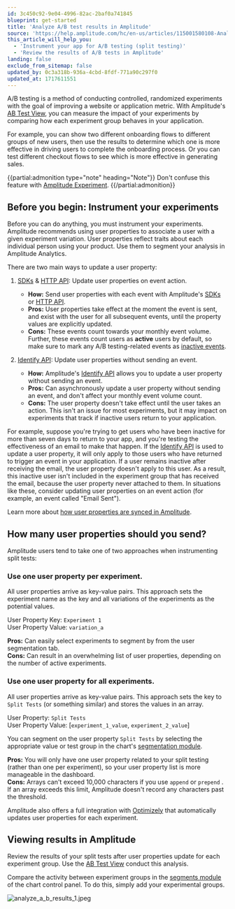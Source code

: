 ```yaml
---
id: 3c450c92-9e04-4996-82ac-2baf0a741845
blueprint: get-started
title: 'Analyze A/B test results in Amplitude'
source: 'https://help.amplitude.com/hc/en-us/articles/115001580108-Analyze-A-B-test-results-in-Amplitude'
this_article_will_help_you:
  - 'Instrument your app for A/B testing (split testing)'
  - 'Review the results of A/B tests in Amplitude'
landing: false
exclude_from_sitemap: false
updated_by: 0c3a318b-936a-4cbd-8fdf-771a90c297f0
updated_at: 1717611551
---
```

A/B testing is a method of conducting controlled, randomized experiments with the goal of improving a website or application metric. With Amplitude's [AB Test View](/docs/analytics/charts/funnel-analysis/funnel-analysis-interpret), you can measure the impact of your experiments by comparing how each experiment group behaves in your application.

For example, you can show two different onboarding flows to different groups of new users, then use the results to determine which one is more effective in driving users to complete the onboarding process. Or you can test different checkout flows to see which is more effective in generating sales.

{{partial:admonition type="note" heading="Note"}}
Don't confuse this feature with [Amplitude Experiment](/docs/analytics/charts/experiment-results/experiment-results-dig-deeper).
{{/partial:admonition}}

## Before you begin: Instrument your experiments

Before you can do anything, you must instrument your experiments. Amplitude recommends using user properties to associate a user with a given experiment variation. User properties reflect traits about each individual person using your product. Use them to segment your analysis in Amplitude Analytics.

There are two main ways to update a user property:

1. [SDKs](/docs/sdks) & [HTTP API](/docs/apis/analytics/http-v2): Update user properties on event action.

   * **How:** Send user properties with each event with Amplitude's [SDKs](/docs/sdks) or [HTTP API](/docs/apis/analytics/http-v2).
   * **Pros:** User properties take effect at the moment the event is sent, and exist with the user for all subsequent events, until the property values are explicitly updated.
   * **Cons:** These events count towards your monthly event volume. Further, these events count users as **active** users by default, so make sure to mark any A/B testing-related events as [inactive events](/docs/data/change-event-activity-status).

2. [Identify API](/docs/apis/analytics/identify): Update user properties without sending an event.

   * **How:** Amplitude's [Identify API](/docs/apis/analytics/identify) allows you to update a user property without sending an event.
   * **Pros:** Can asynchronously update a user property without sending an event, and don't affect your monthly event volume count.
   * **Cons:** The user property doesn't take effect until the user takes an action. This isn't an issue for most experiments, but it may impact on experiments that track if inactive users return to your application.  
  
For example, suppose you're trying to get users who have been inactive for more than seven days to return to your app, and you're testing the effectiveness of an email to make that happen. If the [Identify API](/docs/apis/analytics/identify) is used to update a user property, it will only apply to those users who have returned to trigger an event in your application. If a user remains inactive after receiving the email, the user property doesn't apply to this user. As a result, this inactive user isn't included in the experiment group that has received the email, because the user property never attached to them. In situations like these, consider updating user properties on an event action (for example, an event called "Email Sent").

Learn more about [how user properties are synced in Amplitude](/docs/data/user-properties-and-events).

## How many user properties should you send?

Amplitude users tend to take one of two approaches when instrumenting split tests:

### Use one user property **per experiment**.  
  
All user properties arrive as key-value pairs. This approach sets the experiment name as the key and all variations of the experiments as the potential values.  
  
User Property Key: `Experiment 1`  
User Property Value: `variation_a`  
  
**Pros:** Can easily select experiments to segment by from the user segmentation tab.  
**Cons:** Can result in an overwhelming list of user properties, depending on the number of active experiments.

### Use one user property **for all** experiments.  
  
All user properties arrive as key-value pairs. This approach sets the key to `Split Tests` (or something similar) and stores the values in an array.  
  
User Property: `Split Tests`  
User Property Value: [`experiment_1_value`, `experiment_2_value`]  
  
You can segment on the user property `Split Tests` by selecting the appropriate value or test group in the chart's [segmentation module](/docs/analytics/charts/build-charts-add-user-segments).  
  
**Pros:** You will only have one user property related to your split testing (rather than one per experiment), so your user property list is more manageable in the dashboard.   
**Cons:** Arrays can't exceed 10,000 characters if you use `append`  or `prepend` . If an array exceeds this limit, Amplitude doesn't record any characters past the threshold.

Amplitude also offers a full integration with [Optimizely](https://www.optimizely.com/) that automatically updates user properties for each experiment. 

## Viewing results in Amplitude

Review the results of your split tests after user properties update for each experiment group. Use the [AB Test View](/docs/analytics/charts/funnel-analysis/funnel-analysis-interpret) conduct this analysis.

Compare the activity between experiment groups in the [segments module](/docs/analytics/charts/build-charts-add-user-segments) of the chart control panel. To do this, simply add your experimental groups.

![analyze_a_b_results_1.jpeg](/docs/output/img/get-started/analyze_a_b_results_1.jpeg)